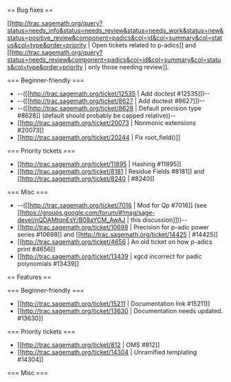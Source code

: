 == Bug fixes ==

[[http://trac.sagemath.org/query?status=needs_info&status=needs_review&status=needs_work&status=new&status=positive_review&component=padics&col=id&col=summary&col=status&col=type&order=priority | Open tickets related to p-adics]] and [[http://trac.sagemath.org/query?status=needs_review&component=padics&col=id&col=summary&col=status&col=type&order=priority | only those needing review]].

=== Beginner-friendly ===

 * --([[http://trac.sagemath.org/ticket/12535 | Add doctest #12535]])--
 * --([[http://trac.sagemath.org/ticket/8627 | Add doctest #8627]])--
 * --([[http://trac.sagemath.org/ticket/8628 | Default precision type #8628]] (default should probably be capped relative))--
 * [[http://trac.sagemath.org/ticket/20073 | Nonmonic extensions #20073]]
 * [[http://trac.sagemath.org/ticket/20244 | Fix root_field()]]

=== Priority tickets ===

 * [[http://trac.sagemath.org/ticket/11895 | Hashing #11895]]
 * [[http://trac.sagemath.org/ticket/8181 | Residue Fields #8181]] and [[http://trac.sagemath.org/ticket/8240 | #8240]]

=== Misc ===

 * --([[http://trac.sagemath.org/ticket/7016 | Mod for Qp #7016]] (see [[https://groups.google.com/forum/#!msg/sage-devel/nQDAMtqnEsY/B08aYCM_AwAJ | this discussion]]))--
 * [[http://trac.sagemath.org/ticket/10698 | Precision for p-adic power series #10698]] and [[http://trac.sagemath.org/ticket/14425 | #14425]]
 * [[http://trac.sagemath.org/ticket/4656 | An old ticket on how p-adics print #4656]]
 * [[http://trac.sagemath.org/ticket/13439 | xgcd incorrect for padic polynomials #13439]]

== Features ==


=== Beginner-friendly ===

 * [[http://trac.sagemath.org/ticket/15211 | Documentation link #15211]]
 * [[http://trac.sagemath.org/ticket/13630 | Documentation needs updated. #13630]]

=== Priority tickets ===

 * [[http://trac.sagemath.org/ticket/812 | OMS #812]]
 * [[http://trac.sagemath.org/ticket/14304 | Unramified templating #14304]]

=== Misc ===
